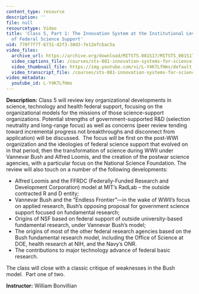 ```yaml
---
content_type: resource
description: ''
file: null
resourcetype: Video
title: 'Class 5, Part 1: The Innovation System at the Institutional Level & The Organization
  of Federal Science Support'
uid: 770f7f7f-6731-d2f3-30d3-7e12efcbac5a
video_files:
  archive_url: https://archive.org/download/MITSTS.081S17/MITSTS_081S17_Class05_1_300k.mp4
  video_captions_file: /courses/sts-081-innovation-systems-for-science-technology-energy-manufacturing-and-health-spring-2017/4d6b9444183a565183cf5742b12105f1_L-Y4K7LfHms.vtt
  video_thumbnail_file: https://img.youtube.com/vi/L-Y4K7LfHms/default.jpg
  video_transcript_file: /courses/sts-081-innovation-systems-for-science-technology-energy-manufacturing-and-health-spring-2017/4071a461fc7ba6471cd46574835ee8d6_L-Y4K7LfHms.pdf
video_metadata:
  youtube_id: L-Y4K7LfHms
---
```


**Description:** Class 5 will review key organizational developments in science, technology and health federal support, focusing on the organizational models for the missions of those science-support organizations. Potential strengths of government-supported R&D (selection neutrality and long-range focus) as well as concerns (peer review tending toward incremental progress not breakthroughs and disconnect from application) will be discussed.  The focus will be first on the post-WWI organization and the ideologies of federal science support that evolved on in that period, then the transformation of science during WWII under Vannevar Bush and Alfred Loomis, and the creation of the postwar science agencies, with a particular focus on the National Science Foundation. The review will also touch on a number of the following developments: 

*   Alfred Loomis and the FFRDC (Federally-Funded Research and Development Corporation) model at MIT’s RadLab – the outside contracted R and D entity;
*   Vannevar Bush and the “Endless Frontier”—in the wake of WWII’s focus on applied research, Bush’s opposing proposal for government science support focused on fundamental research; 
*   Origins of NSF based on federal support of outside university-based fundamental research, under Vannevar Bush’s model;
*   The origins of most of the other federal research agencies based on the Bush fundamental research model, including the Office of Science at DOE, health research at NIH, and the Navy’s ONR. 
*   The contributions to major technology advance of federal basic research.

The class will close with a classic critique of weaknesses in the Bush model.  Part one of two.

**Instructor:** William Bonvillian